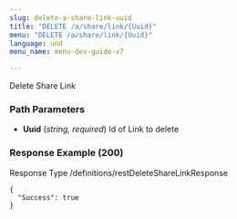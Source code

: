 ```yaml
---
slug: delete-a-share-link-uuid
title: "DELETE /a/share/link/{Uuid}"
menu: "DELETE /a/share/link/{Uuid}"
language: und
menu_name: menu-dev-guide-v7

---
```








 
Delete Share Link  


### Path Parameters

 - **Uuid** (_string, required_) Id of Link to delete




### Response Example (200)
Response Type /definitions/restDeleteShareLinkResponse

```
{
  "Success": true
}
```




